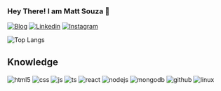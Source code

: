 
### Hey There! I am Matt Souza 👋

[![Blog](https://img.shields.io/website?label=Portifolio&style=for-the-badge&url=https://sujeitoprogramador.com/)](https://sujeitoprogramador.com)
[![Linkedin](https://img.shields.io/badge/LinkedIn-0077B5?style=for-the-badge&logo=linkedin&logoColor=white)](https://www.linkedin.com/in/mattsouz/)
[![Instagram](https://img.shields.io/badge/Instagram-E4405F?style=for-the-badge&logo=instagram&logoColor=white)](https://www.instagram.com/carna_theus/)

![Top Langs](https://github-readme-stats.vercel.app/api/top-langs/?username=mattsouz&layout=compact)
## Knowledge

<div style="display: inline_block">
  <img align="center" alt="html5" src="https://img.shields.io/badge/HTML5-E34F26?style=for-the-badge&logo=html5&logoColor=white" />
  <img align="center" alt="css" src="https://img.shields.io/badge/CSS3-1572B6?style=for-the-badge&logo=css3&logoColor=white" />
  <img align="center" alt="js" src="https://img.shields.io/badge/JavaScript-F7DF1E?style=for-the-badge&logo=javascript&logoColor=black" />
  <img align="center" alt="ts" src="https://img.shields.io/badge/TypeScript-007ACC?style=for-the-badge&logo=typescript&logoColor=white" />
  <img align="center" alt="react" src="https://img.shields.io/badge/React-20232A?style=for-the-badge&logo=react&logoColor=61DAFB" />
  <img align="center" alt="nodejs" src="https://img.shields.io/badge/Node.js-43853D?style=for-the-badge&logo=node.js&logoColor=white" />
  <img align="center" alt="mongodb" src ="https://img.shields.io/badge/MongoDB-47A248.svg?style=for-the-badge&logo=MongoDB&logoColor=white"/>
  <img align="center" alt="github" src ="https://img.shields.io/badge/GitHub-181717.svg?style=for-the-badge&logo=GitHub&logoColor=white"/>
  <img align="center" alt="linux" src ="https://img.shields.io/badge/Linux-FCC624.svg?style=for-the-badge&logo=Linux&logoColor=black"/>
</div><br/>
